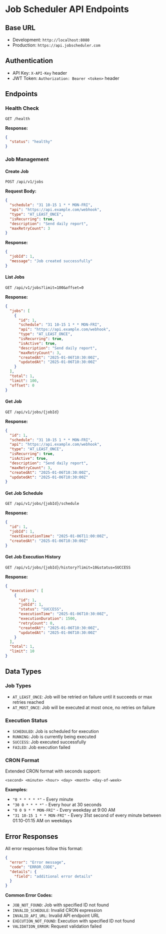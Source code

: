 # Job Scheduler API Endpoints

## Base URL
- Development: `http://localhost:8080`
- Production: `https://api.jobscheduler.com`

## Authentication
- API Key: `X-API-Key` header
- JWT Token: `Authorization: Bearer <token>` header

## Endpoints

### Health Check
```
GET /health
```
**Response:**
```json
{
  "status": "healthy"
}
```

### Job Management

#### Create Job
```
POST /api/v1/jobs
```
**Request Body:**
```json
{
  "schedule": "31 10-15 1 * * MON-FRI",
  "api": "https://api.example.com/webhook",
  "type": "AT_LEAST_ONCE",
  "isRecurring": true,
  "description": "Send daily report",
  "maxRetryCount": 3
}
```
**Response:**
```json
{
  "jobId": 1,
  "message": "Job created successfully"
}
```

#### List Jobs
```
GET /api/v1/jobs?limit=100&offset=0
```
**Response:**
```json
{
  "jobs": [
    {
      "id": 1,
      "schedule": "31 10-15 1 * * MON-FRI",
      "api": "https://api.example.com/webhook",
      "type": "AT_LEAST_ONCE",
      "isRecurring": true,
      "isActive": true,
      "description": "Send daily report",
      "maxRetryCount": 3,
      "createdAt": "2025-01-06T10:30:00Z",
      "updatedAt": "2025-01-06T10:30:00Z"
    }
  ],
  "total": 1,
  "limit": 100,
  "offset": 0
}
```

#### Get Job
```
GET /api/v1/jobs/{jobId}
```
**Response:**
```json
{
  "id": 1,
  "schedule": "31 10-15 1 * * MON-FRI",
  "api": "https://api.example.com/webhook",
  "type": "AT_LEAST_ONCE",
  "isRecurring": true,
  "isActive": true,
  "description": "Send daily report",
  "maxRetryCount": 3,
  "createdAt": "2025-01-06T10:30:00Z",
  "updatedAt": "2025-01-06T10:30:00Z"
}
```

#### Get Job Schedule
```
GET /api/v1/jobs/{jobId}/schedule
```
**Response:**
```json
{
  "id": 1,
  "jobId": 1,
  "nextExecutionTime": "2025-01-06T11:00:00Z",
  "createdAt": "2025-01-06T10:30:00Z"
}
```

#### Get Job Execution History
```
GET /api/v1/jobs/{jobId}/history?limit=10&status=SUCCESS
```
**Response:**
```json
{
  "executions": [
    {
      "id": 1,
      "jobId": 1,
      "status": "SUCCESS",
      "executionTime": "2025-01-06T10:30:00Z",
      "executionDuration": 1500,
      "retryCount": 0,
      "createdAt": "2025-01-06T10:30:00Z",
      "updatedAt": "2025-01-06T10:30:00Z"
    }
  ],
  "total": 1,
  "limit": 10
}
```


## Data Types

### Job Types
- `AT_LEAST_ONCE`: Job will be retried on failure until it succeeds or max retries reached
- `AT_MOST_ONCE`: Job will be executed at most once, no retries on failure

### Execution Status
- `SCHEDULED`: Job is scheduled for execution
- `RUNNING`: Job is currently being executed
- `SUCCESS`: Job executed successfully
- `FAILED`: Job execution failed

### CRON Format
Extended CRON format with seconds support:
```
<second> <minute> <hour> <day> <month> <day-of-week>
```

**Examples:**
- `"0 * * * * *"` - Every minute
- `"30 0 * * * *"` - Every hour at 30 seconds
- `"0 0 9 * * MON-FRI"` - Every weekday at 9:00 AM
- `"31 10-15 1 * * MON-FRI"` - Every 31st second of every minute between 01:10-01:15 AM on weekdays

## Error Responses

All error responses follow this format:
```json
{
  "error": "Error message",
  "code": "ERROR_CODE",
  "details": {
    "field": "additional error details"
  }
}
```

**Common Error Codes:**
- `JOB_NOT_FOUND`: Job with specified ID not found
- `INVALID_SCHEDULE`: Invalid CRON expression
- `INVALID_API_URL`: Invalid API endpoint URL
- `EXECUTION_NOT_FOUND`: Execution with specified ID not found
- `VALIDATION_ERROR`: Request validation failed

